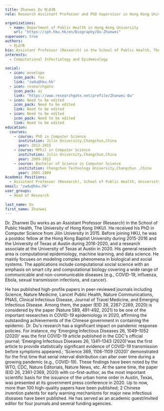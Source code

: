 ```yaml
---
title: Zhanwei Du 杜占玮
role: Research Assistant Professor and PhD Supervisor in Hong Kong University      

organizations:
  - name: Department of Public Health in Hong Kong University
    url: "https://sph.hku.hk/en/Biography/Du-Zhanwei"
superuser: true
authors:
  - 杜占玮
bio: Assistant Professor (Research) in the School of Public Health, The University of Hong Kong (HKU).
interests:
  - Computational Infectiology and Epidemiology
  
social:
  - icon: envelope
    icon_pack: fas
    link: "zwdu@hku.hk"
  - icon: researchgate
    icon_pack: ai
    link: "https://www.researchgate.net/profile/Zhanwei-Du"
  - icon: Need to be edited
    icon_pack: Need to be edited
    link: Need to be edited
  - icon: Need to be edited
    icon_pack: Need to be edited
    link: Need to be edited
education:
  courses:
    - course: PhD in Computer Science
      institution: Jilin University,Changchun,China
      year: 2012-2015
    - course: MPhil in Computer Science
      institution: Jilin University,Changchun,China
      year: 2009-2012
    - course: Bachelor of Science in Computer Science 
      institution: Changchun Technology University,Changchun ,China
      year: 2005-2009
Academic Positions:
  - Assistant Professor (Research), School of Public Health, University of Hong Kong, Hong Kong, China (2020-)
email: "zwdu@hku.hk"
user_groups:
  - Head of Research
  
last_name: Du
first_name: Zhanwei
---
```


Dr. Zhanwei Du works as an Assistant Professor (Research) in the School of Public Health, The University of Hong Kong (HKU). He received his PhD in Computer Science from Jilin University in 2015. Before joining HKU, he was a postdoc fellow at the Hong Kong Baptist University during 2015-2016 and the University of Texas at Austin during 2016-2020, and a research associate at the University of Texas at Austin in 2020. His general research area is computational epidemiology, machine learning, and data science. He mainly focuses on modeling complex phenomena in biological and social systems. The applications include computational social science with an emphasis on smart city and computational biology covering a wide range of communicable and non-communicable diseases (e.g., COVID-19, influenza, Ebola, sexual transmission infections, and cancer).

He has published high-profile papers in peer-reviewed journals including Science, Nature Medicine, Lancet Public Health, Nature Communications, PNAS, Clinical Infectious Disease, Journal of Travel Medicine, and Emerging Infectious Disease. Among them, the paper (EID 26, 2267-2269, 2020) is considered by the paper (Nature 589, 491-492, 2021) to be one of the important researches in COVID-19 epidemiology in 2020, affirming the outstanding achievements of the Chinese government in containing the epidemic. Dr. Du's research has a significant impact on pandemic response policies. For instance, my ‘Emerging Infectious Diseases 26, 1049–1052 (2020)’ was the first COVID-19 article published in the CDC's official journal; ‘Emerging Infectious Diseases 26, 1341–1343 (2020)’was the first article to provide statistically significant evidence of COVID-19 transmission before symptoms appeared.; ‘Science 369, 1106-1109 (2020)’ demonstrated for the first time that serial interval distribution can alter over time during a growing pandemic (e.g., COVID-19). These findings have been noted by the WTO, CDC, Nature Editorials, Nature News, etc. At the same time, the paper (EID 26, 2361-2369, 2020) with co-first-author, as the most important scientific basis for the issuance of the urban home order in Austin, Texas, was presented at its government press conference in 2020. Up to now, more than 100 high-quality papers have been published; 2 Chinese invention patents for early warning mechanisms for major new infectious diseases have been published. He has served as an academic guest/invited editor for four journals and several funding agencies.